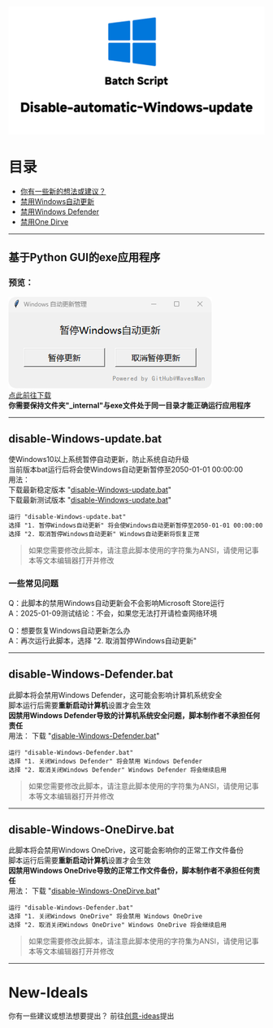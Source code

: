 ![disable-Windows-update](https://raw.githubusercontent.com/WavesMan/Disable-automatic-Windows-update/refs/heads/main/disable-Windows-update.png)

# 目录
- [你有一些新的想法或建议？](https://github.com/WavesMan/Disable-automatic-Windows-update?tab=readme-ov-file#new-ideals)
- [禁用Windows自动更新](https://github.com/WavesMan/Disable-automatic-Windows-update?tab=readme-ov-file#disable-Windows-updatebat)
- [禁用Windows Defender](https://github.com/WavesMan/Disable-automatic-Windows-update?tab=readme-ov-file#disable-Windows-Defenderbat)
- [禁用One Dirve](https://github.com/WavesMan/Disable-automatic-Windows-update?tab=readme-ov-file#disable-Windows-OneDirvebat)

---
## 基于Python GUI的exe应用程序
### 预览：
![Windows自动更新管理](https://github.com/WavesMan/Disable-automatic-Windows-update/blob/main/src/01.png?raw=true)
<br>[点此前往下载](https://github.com/WavesMan/Disable-automatic-Windows-update/releases/tag/EXE-v1.0)
<br>**你需要保持文件夹"_internal"与exe文件处于同一目录才能正确运行应用程序**

---
## disable-Windows-update.bat

使Windows10以上系统暂停自动更新，防止系统自动升级
<br>当前版本bat运行后将会使Windows自动更新暂停至2050-01-01 00:00:00
<br>用法：
<br>下载最新稳定版本 "[disable-Windows-update.bat](https://github.com/WavesMan/Disable-automatic-Windows-update/releases/tag/v1.0)"
<br>下载最新测试版本 "[disable-Windows-update.bat](https://github.com/WavesMan/Disable-automatic-Windows-update/releases/tag/v1.1)"
```
运行 "disable-Windows-update.bat"
选择 "1. 暂停Windows自动更新" 将会使Windows自动更新暂停至2050-01-01 00:00:00
选择 "2. 取消暂停Windows自动更新" Windows自动更新将恢复正常
```
> 如果您需要修改此脚本，请注意此脚本使用的字符集为ANSI，请使用记事本等文本编辑器打开并修改

### 一些常见问题
<p>Q：此脚本的禁用Windows自动更新会不会影响Microsoft Store运行
<br>A：2025-01-09测试结论：不会，如果您无法打开请检查网络环境
<p>Q：想要恢复Windows自动更新怎么办
<br>A：再次运行此脚本，选择 "2. 取消暂停Windows自动更新"


---
## disable-Windows-Defender.bat

此脚本将会禁用Windows Defender，这可能会影响计算机系统安全
<br>脚本运行后需要**重新启动计算机**设置才会生效
<br>**因禁用Windows Defender导致的计算机系统安全问题，脚本制作者不承担任何责任**
<br>用法：
下载 "[disable-Windows-Defender.bat](https://github.com/WavesMan/Disable-automatic-Windows-update/releases/v1.1)"
```
运行 "disable-Windows-Defender.bat"
选择 "1. 关闭Windows Defender" 将会禁用 Windows Defender
选择 "2. 取消关闭Windows Defender" Windows Defender 将会继续启用
```
> 如果您需要修改此脚本，请注意此脚本使用的字符集为ANSI，请使用记事本等文本编辑器打开并修改


---
## disable-Windows-OneDirve.bat

此脚本将会禁用Windows OneDrive，这可能会影响你的正常工作文件备份
<br>脚本运行后需要**重新启动计算机**设置才会生效
<br>**因禁用Windows OneDrive导致的正常工作文件备份，脚本制作者不承担任何责任**
<br>用法：
下载 "[disable-Windows-OneDirve.bat](https://github.com/WavesMan/Disable-automatic-Windows-update/releases/v1.1)"
```
运行 "disable-Windows-Defender.bat"
选择 "1. 关闭Windows OneDrive" 将会禁用 Windows OneDrive
选择 "2. 取消关闭Windows OneDrive" Windows OneDrive 将会继续启用
```
> 如果您需要修改此脚本，请注意此脚本使用的字符集为ANSI，请使用记事本等文本编辑器打开并修改



---
# New-Ideals
你有一些建议或想法想要提出？
前往[创意-ideas](https://github.com/WavesMan/Disable-automatic-Windows-update/discussions/categories/%E5%88%9B%E6%84%8F-ideas)提出
